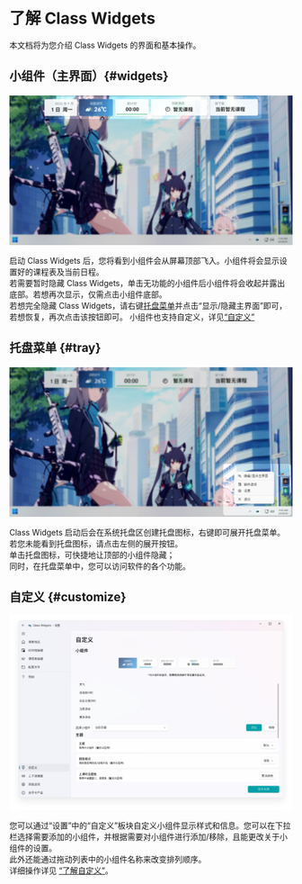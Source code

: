 # 了解 Class Widgets

本文档将为您介绍 Class Widgets 的界面和基本操作。

## 小组件（主界面）{#widgets}

![widget.png](/about/widget.png)

启动 Class Widgets 后，您将看到小组件会从屏幕顶部飞入。小组件将会显示设置好的课程表及当前日程。\
若需要暂时隐藏 Class Widgets，单击无功能的小组件后小组件将会收起并露出底部。若想再次显示，仅需点击小组件底部。\
若想完全隐藏 Class Widgets，请右键[托盘菜单](#tray)并点击“显示/隐藏主界面”即可，若想恢复，再次点击该按钮即可。
小组件也支持自定义，详见[“自定义”](#customize)

## 托盘菜单 {#tray}

![tray.png](/about/tray.png)

Class Widgets 启动后会在系统托盘区创建托盘图标，右键即可展开托盘菜单。若您未能看到托盘图标，请点击左侧的展开按钮。\
单击托盘图标，可快捷地让顶部的小组件隐藏；\
同时，在托盘菜单中，您可以访问软件的各个功能。

## 自定义 {#customize}

![Image 10.png](/about/Image_10.png)

您可以通过“设置”中的“自定义”板块自定义小组件显示样式和信息。您可以在下拉栏选择需要添加的小组件，并根据需要对小组件进行添加/移除，且能更改关于小组件的设置。\
此外还能通过拖动列表中的小组件名称来改变排列顺序。\
详细操作详见 [“了解自定义”](/instruction/advanced/customization)。